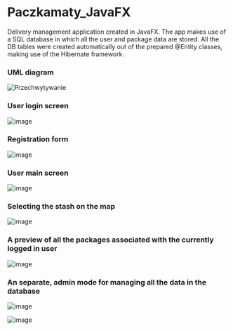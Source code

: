 # Paczkamaty_JavaFX

Delivery management application created in JavaFX. The app makes use of a SQL database in which all the user and package data are stored. All the DB tables
were created automatically out of the prepared @Entity classes, making use of the Hibernate framework.

### UML diagram

![Przechwytywanie](https://user-images.githubusercontent.com/61741336/123878618-b3f0c580-d93f-11eb-9654-cf89292afeaf.PNG)

### User login screen

![image](https://user-images.githubusercontent.com/61741336/123878701-e69abe00-d93f-11eb-8475-584d95a3fa84.png)

### Registration form

![image](https://user-images.githubusercontent.com/61741336/123878766-0500b980-d940-11eb-933d-9581867e211c.png)

### User main screen

![image](https://user-images.githubusercontent.com/61741336/123878834-1e096a80-d940-11eb-82fd-aea2f1f30cb5.png)

### Selecting the stash on the map

![image](https://user-images.githubusercontent.com/61741336/123878961-5a3ccb00-d940-11eb-8e7b-4817d3cdedaf.png)


### A preview of all the packages associated with the currently logged in user

![image](https://user-images.githubusercontent.com/61741336/123879016-78a2c680-d940-11eb-8270-cdaddb703643.png)


### An separate, admin mode for managing all the data in the database

![image](https://user-images.githubusercontent.com/61741336/123879051-8f491d80-d940-11eb-8438-0d36e211a635.png)

![image](https://user-images.githubusercontent.com/61741336/123879085-9ec86680-d940-11eb-8daa-e011cbc8d46d.png)



